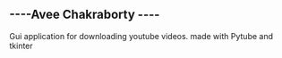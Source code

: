 ----Avee Chakraborty ----
--- 

Gui application for downloading youtube videos.
made with Pytube and tkinter
